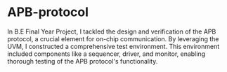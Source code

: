# APB-protocol
In B.E Final Year Project, I tackled the design and verification of the APB protocol, a crucial element for on-chip communication. By leveraging the UVM, I constructed a comprehensive test environment. This environment included components like a sequencer, driver, and monitor, enabling thorough testing of the APB protocol's functionality.
